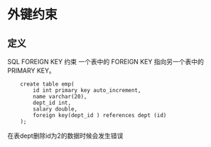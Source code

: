 # 外键约束

## 定义
SQL FOREIGN KEY 约束
一个表中的 FOREIGN KEY 指向另一个表中的 PRIMARY KEY。

        create table emp(
            id int primary key auto_increment,
            name varchar(20),
            dept_id int,
            salary double,
            foreign key(dept_id ) references dept (id)
        );

在表dept删除id为2的数据时候会发生错误
